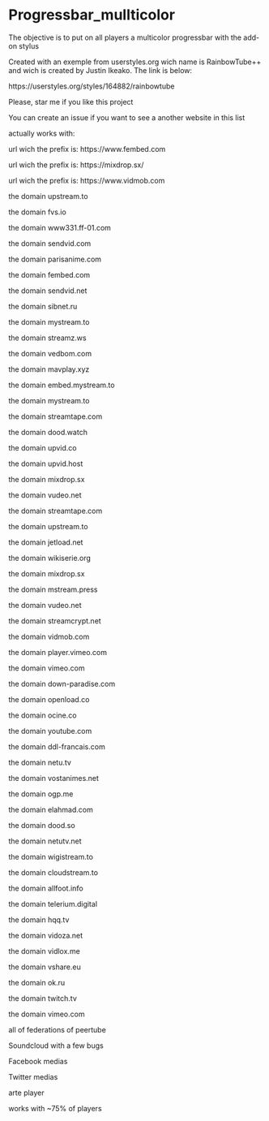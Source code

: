 # Progressbar_mullticolor
The objective is to put on all players a multicolor progressbar with the add-on stylus

Created with an exemple from userstyles.org wich name is RainbowTube++ and wich is created by Justin Ikeako.
The link is below:
<link>https://userstyles.org/styles/164882/rainbowtube</link>
<p></p>
Please, star me  if you like this project
<p></p>
You can create an issue if you want to see a another website in this list
<p></p>
actually works with:
<p>url wich the prefix is: <link>https://www.fembed.com</link> </p>
<p>url wich the prefix is: <link>https://mixdrop.sx/</link> </p>
<p>url wich the prefix is: <link>https://www.vidmob.com</link></p>
<p>the domain upstream.to </p>
<p>the domain fvs.io</p>
<p>the domain www331.ff-01.com</p>
<p>the domain sendvid.com</p>
<p>the domain parisanime.com</p>
<p>the domain fembed.com</p>
<p>the domain sendvid.net</p>
<p>the domain sibnet.ru</p>
<p>the domain mystream.to</p>
<p>the domain streamz.ws</p>
<p>the domain vedbom.com</p>
<p>the domain mavplay.xyz</p>
<p>the domain embed.mystream.to</p>
<p>the domain mystream.to</p>
<p>the domain streamtape.com</p>
<p>the domain dood.watch</p>
<p>the domain upvid.co</p>
<p>the domain upvid.host</p>
<p>the domain mixdrop.sx</p>
<p>the domain vudeo.net</p>
<p>the domain streamtape.com</p>
<p>the domain upstream.to</p>
<p>the domain jetload.net</p>
<p>the domain wikiserie.org</p>
<p>the domain mixdrop.sx</p>
<p>the domain mstream.press</p>
<p>the domain vudeo.net</p>
<p>the domain streamcrypt.net</p>
<p>the domain vidmob.com</p>
<p>the domain player.vimeo.com</p>
<p>the domain vimeo.com</p>
<p>the domain down-paradise.com</p>
<p>the domain openload.co</p>
<p>the domain ocine.co</p>
<p>the domain youtube.com</p>
<p>the domain ddl-francais.com</p>
<p>the domain netu.tv</p>
<p>the domain vostanimes.net</p>
<p>the domain ogp.me</p>
<p>the domain elahmad.com</p>
<p>the domain dood.so</p>
<p>the domain netutv.net</p>
<p>the domain wigistream.to</p>
<p>the domain cloudstream.to</p>
<p>the domain allfoot.info</p>
<p>the domain telerium.digital</p>
<p>the domain hqq.tv</p>
<p>the domain vidoza.net</p>
<p>the domain vidlox.me</p>
<p>the domain vshare.eu</p>
<p>the domain ok.ru</p>
<p>the domain twitch.tv</p>
<p>the domain vimeo.com</p>
<p>all of federations of peertube</p>
<p>Soundcloud with a few bugs <p>
 <p>Facebook medias</p>
<p>Twitter medias <p>
<p>arte player</p>
works with ~75% of players
